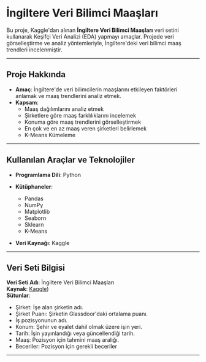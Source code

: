 # İngiltere Veri Bilimci Maaşları

Bu proje, Kaggle'dan alınan **İngiltere Veri Bilimci Maaşları** veri setini kullanarak Keşifçi Veri Analizi (EDA) yapmayı amaçlar. Projede veri görselleştirme ve analiz yöntemleriyle, İngiltere'deki veri bilimci maaş trendleri incelenmiştir.

---

## Proje Hakkında

- **Amaç**: İngiltere'de veri bilimcilerin maaşlarını etkileyen faktörleri anlamak ve maaş trendlerini analiz etmek.
- **Kapsam**:
  - Maaş dağılımlarını analiz etmek
  - Şirketlere göre maaş farklılıklarını incelemek
  - Konuma göre maaş trendlerini görselleştirmek
  - En çok ve en az maaş veren şirketleri belirlemek
  - K-Means Kümeleme

---

## Kullanılan Araçlar ve Teknolojiler

- **Programlama Dili**: Python
- **Kütüphaneler**:
  - Pandas
  - NumPy
  - Matplotlib
  - Seaborn
  - Sklearn
  - K-Means
  
- **Veri Kaynağı**: Kaggle

---

## Veri Seti Bilgisi

**Veri Seti Adı**: İngiltere Veri Bilimci Maaşları  
**Kaynak**: [Kaggle](https://www.kaggle.com/datasets/emreksz/data-scientist-job-roles-in-uk))  
**Sütunlar**:
- Şirket: İşe alan şirketin adı.
- Şirket Puanı: Şirketin Glassdoor'daki ortalama puanı.
- İş pozisyonunun adı.
- Konum: Şehir ve eyalet dahil olmak üzere işin yeri.
- Tarih: İşin yayınlandığı veya güncellendiği tarih.
- Maaş: Pozisyon için tahmini maaş aralığı.
- Beceriler: Pozisyon için gerekli beceriler

---


